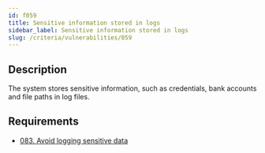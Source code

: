 ```yaml
---
id: f059
title: Sensitive information stored in logs
sidebar_label: Sensitive information stored in logs
slug: /criteria/vulnerabilities/059
---
```


## Description

The system stores sensitive information,
such as credentials,
bank accounts
and file paths in log files.

## Requirements

- [083. Avoid logging sensitive data](/criteria/requirements/083)

